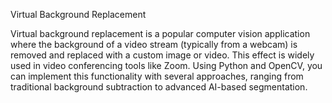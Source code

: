 Virtual Background Replacement

Virtual background replacement is a popular computer vision application where the background of a video stream (typically from a webcam) is removed and replaced with a custom image or video. This effect is widely used in video conferencing tools like Zoom. Using Python and OpenCV, you can implement this functionality with several approaches, ranging from traditional background subtraction to advanced AI-based segmentation.
